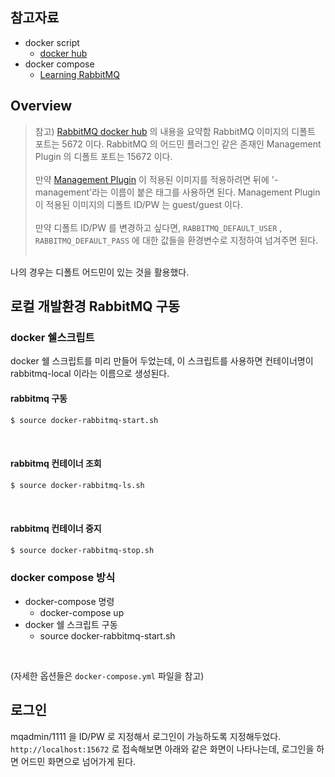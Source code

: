 ## 참고자료
- docker script<br>
    - [docker hub](https://hub.docker.com/_/rabbitmq)<br>
- docker compose<br>
    - [Learning RabbitMQ](https://kdevkr.github.io/learning-rabbitmq/)<br>

## Overview
> 참고) [RabbitMQ docker hub](https://hub.docker.com/_/rabbitmq) 의 내용을 요약함
> RabbitMQ 이미지의 디폴트 포트는 5672 이다. RabbitMQ 의 어드민 플러그인 같은 존재인 Management Plugin 의 디폴트 포트는 15672 이다.<br>
> <br>
> 만약 [Management Plugin](https://www.rabbitmq.com/management.html) 이 적용된 이미지를 적용하려면 뒤에 '-management'라는 이름이 붙은 태그를 사용하면 된다. Management Plugin 이 적용된 이미지의 디폴트 ID/PW 는 guest/guest 이다.<br>
> <br>
> 만약 디폴트 ID/PW 를 변경하고 싶다면, `RABBITMQ_DEFAULT_USER` , `RABBITMQ_DEFAULT_PASS` 에 대한 값들을 환경변수로 지정하여 넘겨주면 된다.<br>
> <br>

나의 경우는 디폴트 어드민이 있는 것을 활용했다.<br>

## 로컬 개발환경 RabbitMQ 구동 
### docker 쉘스크립트
docker 쉘 스크립트를 미리 만들어 두었는데, 이 스크립트를 사용하면 컨테이너명이 rabbitmq-local 이라는 이름으로 생성된다.
<br>
#### rabbitmq 구동
```bash
$ source docker-rabbitmq-start.sh
```
<br>

#### rabbitmq 컨테이너 조회
```bash
$ source docker-rabbitmq-ls.sh
```
<br>

#### rabbitmq 컨테이너 중지

```bash
$ source docker-rabbitmq-stop.sh
```

### docker compose 방식
- docker-compose 명령<br>
  - docker-compose up<br>
- docker 쉘 스크립트 구동<br>
  - source docker-rabbitmq-start.sh<br>
<br>  
  
(자세한 옵션들은 `docker-compose.yml` 파일을 참고) 

## 로그인
mqadmin/1111 을 ID/PW 로 지정해서 로그인이 가능하도록 지정해두었다.<br>
`http://localhost:15672` 로 접속해보면 아래와 같은 화면이 나타나는데, 로그인을 하면 어드민 화면으로 넘어가게 된다.<br>
<br>
